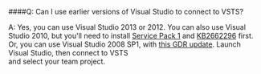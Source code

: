 ####Q:	Can I use earlier versions of Visual Studio to connect to VSTS?

A:	Yes, you can use Visual Studio 2013 or 2012. You can also use Visual Studio 2010, 
but you'll need to install [Service Pack 1](https://www.microsoft.com/en-us/download/details.aspx?id=34677) 
and [KB2662296](http://support.microsoft.com/kb/2662296) first. Or, you can use Visual 
Studio 2008 SP1, with [this GDR update](http://support.microsoft.com/kb/2673642). 
Launch Visual Studio, then connect to VSTS  
and select your team project.